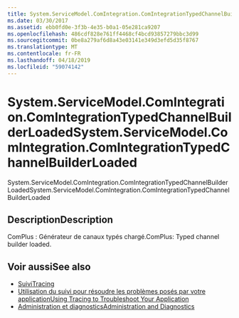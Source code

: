 ```yaml
---
title: System.ServiceModel.ComIntegration.ComIntegrationTypedChannelBuilderLoaded
ms.date: 03/30/2017
ms.assetid: ebb0fd0e-3f3b-4e35-b0a1-05e281ca9207
ms.openlocfilehash: 486cdf828e761ff4468cf4bcd93857279bbc3d99
ms.sourcegitcommit: 0be8a279af6d8a43e03141e349d3efd5d35f8767
ms.translationtype: MT
ms.contentlocale: fr-FR
ms.lasthandoff: 04/18/2019
ms.locfileid: "59074142"
---
```

# <a name="systemservicemodelcomintegrationcomintegrationtypedchannelbuilderloaded"></a><span data-ttu-id="5149a-102">System.ServiceModel.ComIntegration.ComIntegrationTypedChannelBuilderLoaded</span><span class="sxs-lookup"><span data-stu-id="5149a-102">System.ServiceModel.ComIntegration.ComIntegrationTypedChannelBuilderLoaded</span></span>
<span data-ttu-id="5149a-103">System.ServiceModel.ComIntegration.ComIntegrationTypedChannelBuilderLoaded</span><span class="sxs-lookup"><span data-stu-id="5149a-103">System.ServiceModel.ComIntegration.ComIntegrationTypedChannelBuilderLoaded</span></span>  
  
## <a name="description"></a><span data-ttu-id="5149a-104">Description</span><span class="sxs-lookup"><span data-stu-id="5149a-104">Description</span></span>  
 <span data-ttu-id="5149a-105">ComPlus : Générateur de canaux typés chargé.</span><span class="sxs-lookup"><span data-stu-id="5149a-105">ComPlus: Typed channel builder loaded.</span></span>  
  
## <a name="see-also"></a><span data-ttu-id="5149a-106">Voir aussi</span><span class="sxs-lookup"><span data-stu-id="5149a-106">See also</span></span>

- [<span data-ttu-id="5149a-107">Suivi</span><span class="sxs-lookup"><span data-stu-id="5149a-107">Tracing</span></span>](../../../../../docs/framework/wcf/diagnostics/tracing/index.md)
- [<span data-ttu-id="5149a-108">Utilisation du suivi pour résoudre les problèmes posés par votre application</span><span class="sxs-lookup"><span data-stu-id="5149a-108">Using Tracing to Troubleshoot Your Application</span></span>](../../../../../docs/framework/wcf/diagnostics/tracing/using-tracing-to-troubleshoot-your-application.md)
- [<span data-ttu-id="5149a-109">Administration et diagnostics</span><span class="sxs-lookup"><span data-stu-id="5149a-109">Administration and Diagnostics</span></span>](../../../../../docs/framework/wcf/diagnostics/index.md)
